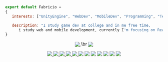 ```js
export default Fabricio = 
{
   interests: ["UnityEngine", "WebDev", "MobileDev", "Programming", "Technology"],

   description: "I study game dev at college and in me free time, 
      i study web and mobile development, currently I'm focusing on React, React Native and TypeScript."
}
```
<p align="center">
   <a href="https://github.com/anuraghazra/github-readme-stats">
     <img align="center" src="https://github-readme-stats.vercel.app/api?username=fabriciohod&show_icons=true&theme=tokyonight" />
   </a>
   <span>\br</span>
   <a href="https://github.com/anuraghazra/convoychat">
     <img align="center" src="https://github-readme-stats.vercel.app/api/top-langs/?username=fabriciohod&theme=tokyonight" />
   </a>
</p>
<p></p>

<p align="center">
   <a href="https://www.instagram.com/fabriciohod/?hl=pt-br">
     <img src="https://img.shields.io/badge/instagram-%23E4405F.svg?&style=for-the-badge&logo=instagram&logoColor=white" />
   </a>
   
   <a href="https://discordapp.com/users/235815986106859521">
     <img src="https://img.shields.io/badge/discord-%237289DA.svg?&style=for-the-badge&logo=discord&logoColor=white"/>
   </a>
   
   <a href="https://twitter.com/fabriciohod">
     <img src="https://img.shields.io/badge/twitter-%231DA1F2.svg?&style=for-the-badge&logo=twitter&logoColor=white" />
   </a>
   
   <a href="https://www.linkedin.com/in/fabricio-duarte-4bbb581a8/">
     <img src="https://img.shields.io/badge/linkedin-%230077B5.svg?&style=for-the-badge&logo=linkedin&logoColor=white" />
   </a>
   
   <a href="https://www.twitch.tv/fahod_br">
     <img src="https://img.shields.io/badge/twitch-%239146FF.svg?&style=for-the-badge&logo=twitch&logoColor=white" />
   </a>
   
   <a id="JavaScript">
     <img src="https://img.shields.io/badge/javascript%20-%23323330.svg?&style=for-the-badge&logo=javascript&logoColor=%23F7DF1Ee" />
   </a>
   
   <a id="TypeScript">
     <img src="https://img.shields.io/badge/typescript%20-%23007ACC.svg?&style=for-the-badge&logo=typescript&logoColor=white" />
   </a>
   
   <a id="HTML">
     <img src="https://img.shields.io/badge/html5%20-%23E34F26.svg?&style=for-the-badge&logo=html5&logoColor=white" />
   </a>
   
   <a id="Css">
     <img src="https://img.shields.io/badge/css3%20-%231572B6.svg?&style=for-the-badge&logo=css3&logoColor=white"/>
   </a>
   
   <a id="C#">
     <img src="https://img.shields.io/badge/c%23%20-%23239120.svg?&style=for-the-badge&logo=c-sharp&logoColor=white"/>
   </a>
   
   <a id="Node.js">
     <img src="https://img.shields.io/badge/node.js%20-%2343853D.svg?&style=for-the-badge&logo=node.js&logoColor=white"/>
   </a>
   
   <a id="React">
     <img src="https://img.shields.io/badge/react%20-%2320232a.svg?&style=for-the-badge&logo=react&logoColor=%2361DAFB"/>
   </a>
</p>
